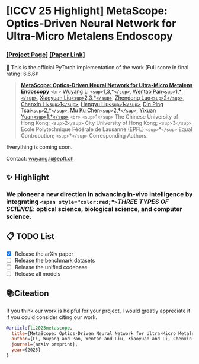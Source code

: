 # [ICCV 25 Highlight] MetaScope: Optics-Driven Neural Network for Ultra-Micro Metalens Endoscopy

### [[Project Page]](https://cuhk-aim-group.github.io/MetaScope/)  [[Paper Link]](https://arxiv.org/abs/2508.03596)

📌 This is the official PyTorch implementation of the work (Full score in final rating: 6,6,6):

> [**MetaScope: Optics-Driven Neural Network for Ultra-Micro Metalens Endoscopy**](https://arxiv.org/abs/2508.03596) `<br>`
> [Wuyang Li `<sup>`1,3,*`</sup>`](https://wymancv.github.io/wuyang.github.io/), [Wentao Pan`<sup>`1,*`</sup>`](https://scholar.google.com/citations?hl=zh-CN&user=sHKkAToAAAAJ&view_op=list_works&sortby=pubdate), [Xiaoyuan Liu`<sup>`2,3,*`</sup>`](https://scholar.google.com/citations?user=eddLZ4EAAAAJ&hl=en), [Zhendong Luo`<sup>`2`</sup>`](https://scholar.google.com/citations?user=Nf1DGhEAAAAJ&hl=zh-CN), [Chenxin Li`<sup>`1`</sup>`](https://chenxinli001.github.io/), [Hengyu Liu`<sup>`1`</sup>`](https://liuhengyu321.github.io/), [Din Ping Tsai`<sup>`2,†`</sup>`](https://scholar.google.com/citations?user=NYqtWsYAAAAJ&hl=zh-TW), [Mu Ku Chen`<sup>`2,†`</sup>`](https://scholar.google.com/citations?user=ZNUGBioAAAAJ&hl=zh-TW), [Yixuan Yuan`<sup>`1,†`</sup>`](https://scholar.google.com/citations?user=Aho5Jv8AAAAJ&hl=en) `<br>`
> `<sup>`1`</sup>` The Chinese University of Hong Kong; `<sup>`2`</sup>` City University of Hong Kong; `<sup>`3`</sup>` École Polytechnique Fédérale de Lausanne (EPFL)
> `<sup>`*`</sup>` Equal Controbution; `<sup>`†`</sup>` Corresponding Authors.

Everything is coming soon.

Contact: [wuyang.li@epfl.ch](mailto:wuyang.li@epfl.ch)

## ✨ Highlight

### We pioneer a new direction in advancing in-vivo intelligence by integrating `<span style="color:red;">`*THREE TYPES OF SCIENCE*: optical science, biological science, and computer science.

## 📋 TODO List

- [X] Release the arXiv paper
- [ ] Release the benchmark datasets
- [ ] Release the unified codebase
- [ ] Release all models

## 📚Citeation

If you think our work is helpful for your project, I would greatly appreciate it if you could consider citing our work.

```bibtex
@article{li2025metascope,
  title={MetaScope: Optics-Driven Neural Network for Ultra-Micro Metalens Endoscopy},
  author={Li, Wuyang and Pan, Wentao and Liu, Xiaoyuan and Li, Chenxin and Liu, Hengyu and Tsai, Din Ping and Chen, Mu Ku and Yuan, Yixuan},
  journal={arXiv preprint},
  year={2025}
}
```
